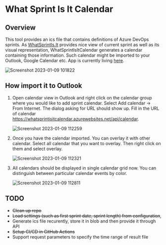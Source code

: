 # What Sprint Is It Calendar

## Overview

This tool provides an ics file that contains definitions of Azure DevOps sprints. As [WhatSprintIs.It](https://whatsprintis.it/) provides nice view of current sprint as well as its visual representation, WhatSprintIsItCalendar generates a calendar containing those information. Such calendar might be imported to your Outlook, Google Calendar etc. App is currently living [here](https://whatsprintisitcalendar.azurewebsites.net/api/calendar).

![Screenshot 2023-01-09 101822](https://user-images.githubusercontent.com/5574525/211275110-00ceaf00-56c0-4840-ab58-370a43ec170e.png)

## How import it to Outlook

1. Open calendar view in Outlook and right click on the calendar group where you would like to add sprint calendar. Select Add calendar -> From Internet. The dialog asking for URL should show up. Fill in the URL of calendar https://whatsprintisitcalendar.azurewebsites.net/api/calendar.

    ![Screenshot 2023-01-09 112259](https://user-images.githubusercontent.com/5574525/211322226-4747e885-6333-4ab1-af97-1fcbe64bed4b.png)

    
1. Once you have the calendar imported. You can overlay it with other calendar. Select all calendar that you want to overlay. Then right click on them and select overlay.

    ![Screenshot 2023-01-09 112321](https://user-images.githubusercontent.com/5574525/211322277-db2747c6-7ead-46a4-9f53-416919558919.png)


1. All calendars should be displayed in single calendar grid now. You can distinguish between particular calendar events by color.

    ![Screenshot 2023-01-09 112811](https://user-images.githubusercontent.com/5574525/211321320-6633fa6c-207b-424c-b8c4-d0af2e5f9165.png)




## TODO
- ~~Clean up repo~~
- ~~Load settings (such as first sprint date, sprint length) from configuration~~,
- Generate ics file recurently, store it in blob and then provide it through API
- ~~Setup CI/CD in GitHub Actions~~
- Support request parameters to specify the time range of result file
